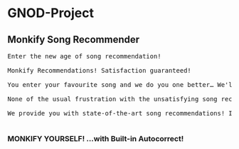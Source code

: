 # GNOD-Project

## Monkify Song Recommender


<pre>
Enter the new age of song recommendation!

Monkify Recommendations! Satisfaction guaranteed!

You enter your favourite song and we do you one better… We'll give you your NEW favourite song!

None of the usual frustration with the unsatisfying song recommendation of YouTube and Spotify!

We provide you with state-of-the-art song recommendations! If you think we're psychic... well, maybe we are!

</pre>

### MONKIFY YOURSELF! ...with Built-in Autocorrect!
